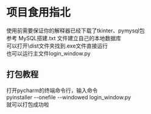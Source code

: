# 项目食用指北<br>
使用前需要保证你的解释器已经下载了tkinter、pymysql包<br>
参考 MySQL搭建.txt 文件建立自己的本地数据库<br>
可以打开\dist文件夹找到.exe文件直接运行<br>
也可以运行主文件login_window.py
## 打包教程
打开pycharm的终端命令行，输入命令<br>
  pyinstaller --onefile --windowed login_window.py<br>
  就可以打包成功啦
